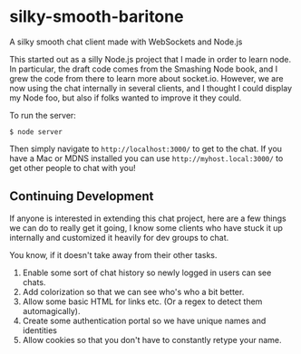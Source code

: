 silky-smooth-baritone
=====================

A silky smooth chat client made with WebSockets and Node.js

This started out as a silly Node.js project that I made in order to learn
node. In particular, the draft code comes from the Smashing Node book, and
I grew the code from there to learn more about socket.io. However, we are
now using the chat internally in several clients, and I thought I could
display my Node foo, but also if folks wanted to improve it they could.

To run the server:

    $ node server

Then simply navigate to `http://localhost:3000/` to get to the chat. If you
have a Mac or MDNS installed you can use `http://myhost.local:3000/` to 
get other people to chat with you!

Continuing Development
----------------------

If anyone is interested in extending this chat project, here are a few
things we can do to really get it going, I know some clients who have
stuck it up internally and customized it heavily for dev groups to chat.

You know, if it doesn't take away from their other tasks. 

1. Enable some sort of chat history so newly logged in users can see chats.
2. Add colorization so that we can see who's who a bit better. 
3. Allow some basic HTML for links etc. (Or a regex to detect them automagically).
4. Create some authentication portal so we have unique names and identities
5. Allow cookies so that you don't have to constantly retype your name.
